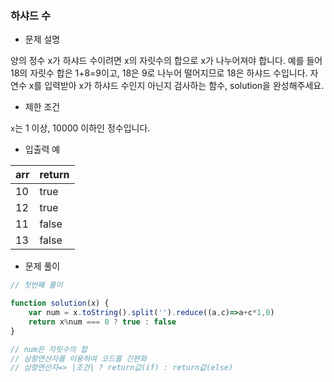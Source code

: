 ### 하샤드 수

- 문제 설명

양의 정수 x가 하샤드 수이려면 x의 자릿수의 합으로 x가 나누어져야 합니다. 예를 들어 18의 자릿수 합은 1+8=9이고, 18은 9로 나누어 떨어지므로 18은 하샤드 수입니다. 자연수 x를 입력받아 x가 하샤드 수인지 아닌지 검사하는 함수, solution을 완성해주세요.



- 제한 조건

`x`는 1 이상, 10000 이하인 정수입니다.



- 입출력 예

| arr  | return |
| ---- | ------ |
| 10   | true   |
| 12   | true   |
| 11   | false  |
| 13   | false  |



- 문제 풀이

```javascript
// 첫번째 풀이

function solution(x) {
    var num = x.toString().split('').reduce((a,c)=>a+c*1,0)
    return x%num === 0 ? true : false
}

// num은 자릿수의 합
// 삼항연산자를 이용하여 코드를 간편화
// 삼항연산자=> |조건| ? return값(if) : return값(else)
```

